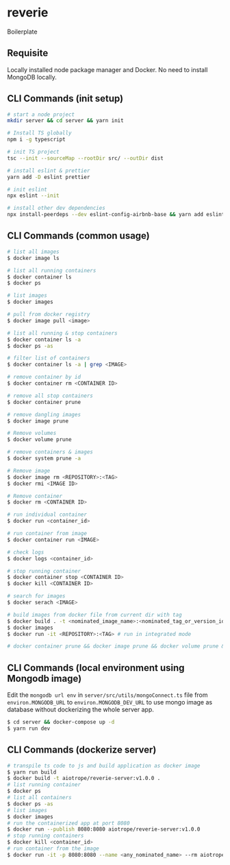 # reverie
Boilerplate

## Requisite
Locally installed node package manager and Docker. No need to install MongoDB locally.

## CLI Commands (init setup)

```bash
# start a node project
mkdir server && cd server && yarn init

# Install TS globally
npm i -g typescript

# init TS project
tsc --init --sourceMap --rootDir src/ --outDir dist

# install eslint & prettier
yarn add -D eslint prettier

# init eslint
npx eslint --init

# install other dev dependencies
npx install-peerdeps --dev eslint-config-airbnb-base && yarn add eslint-config-airbnb-typescript eslint-plugin-prettier eslint-config-prettier

```
## CLI Commands (common usage)

```bash
# list all images
$ docker image ls

# list all running containers
$ docker container ls
$ docker ps

# list images
$ docker images

# pull from docker registry
$ docker image pull <image>

# list all running & stop containers
$ docker container ls -a
$ docker ps -as

# filter list of containers
$ docker container ls -a | grep <IMAGE>

# remove container by id
$ docker container rm <CONTAINER ID>

# remove all stop containers
$ docker container prune

# remove dangling images
$ docker image prune

# Remove volumes
$ docker volume prune

# remove containers & images
$ docker system prune -a

# Remove image
$ docker image rm <REPOSITORY>:<TAG>
$ docker rmi <IMAGE ID>

# Remove container
$ docker rm <CONTAINER ID>

# run individual container
$ docker run <container_id>

# run container from image
$ docker container run <IMAGE>

# check logs
$ docker logs <container_id>

# stop running container
$ docker container stop <CONTAINER ID>
$ docker kill <CONTAINER ID>

# search for images
$ docker serach <IMAGE>

# build images from docker file from current dir with tag
$ docker build . -t <nominated_image_name>:<nominated_tag_or_version_identifier>
$ docker images
$ docker run -it <REPOSITORY>:<TAG> # run in integrated mode

# docker container prune && docker image prune && docker volume prune && docker system prune -a

```

## CLI Commands (local environment using Mongodb image)

Edit the `mongodb url env` in `server/src/utils/mongoConnect.ts` file from `environ.MONGODB_URL` to `environ.MONGODB_DEV_URL` to use mongo image as database without dockerizing the whole server app.

```bash
$ cd server && docker-compose up -d
$ yarn run dev
```

## CLI Commands (dockerize server)

```bash
# transpile ts code to js and build application as docker image
$ yarn run build
$ docker build -t aiotrope/reverie-server:v1.0.0 .
# list running container
$ docker ps
# list all containers
$ docker ps -as
# list images
$ docker images
# run the containerized app at port 8080
$ docker run --publish 8080:8080 aiotrope/reverie-server:v1.0.0
# stop running containers
$ docker kill <container_id>
# run container from the image
$ docker run -it -p 8080:8080 --name <any_nominated_name> --rm aiotrope/reverie-server:v1.0.0
```
